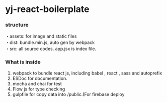 # yj-react-boilerplate  

### structure
・assets: for image and static files  
・dist: bundle.min.js, auto gen by webpack  
・src: all source codes. app.jsx is index file.

### What is inside  
1. webpack to bundle react js, including babel , react , sass and autoprefix
2. ESDoc for documentation.
3. mocha and chai for test
4. Flow js for type checking
5. gulpfile for copy data into /public.(For firebase deploy

